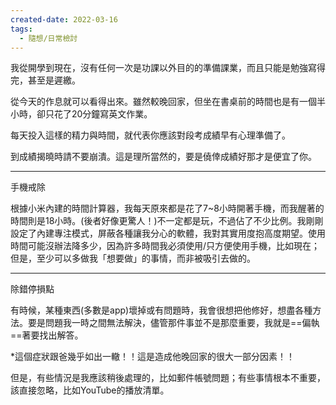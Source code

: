 ```yaml
---
created-date: 2022-03-16
tags:
  - 隨想/日常檢討
---
```


我從開學到現在，沒有任何一次是功課以外目的的準備課業，而且只能是勉強寫得完，甚至是遲繳。

從今天的作息就可以看得出來。雖然較晚回家，但坐在書桌前的時間也是有一個半小時，卻只花了20分鐘寫英文作業。

每天投入這樣的精力與時間，就代表你應該對段考成績早有心理準備了。

到成績揭曉時請不要崩潰。這是理所當然的，要是僥倖成績好那才是便宜了你。

---

手機戒除

根據小米內建的時間計算器，我每天原來都是花了7~8小時開著手機，而我醒著的時間則是18小時。(後者好像更驚人！)不一定都是玩，不過佔了不少比例。我剛剛設定了內建專注模式，屏蔽各種讓我分心的軟體，我對其實用度抱高度期望。使用時間可能沒辦法降多少，因為許多時間我必須使用/只方便使用手機，比如現在；但是，至少可以多做我「想要做」的事情，而非被吸引去做的。

---

除錯停損點

有時候，某種東西(多數是app)壞掉或有問題時，我會很想把他修好，想盡各種方法。要是問題我一時之間無法解決，儘管那件事並不是那麼重要，我就是==偏執==著要找出解答。

*這個症狀跟爸幾乎如出一轍！！這是造成他晚回家的很大一部分因素！！

但是，有些情況是我應該稍後處理的，比如郵件帳號問題；有些事情根本不重要，該直接忽略，比如YouTube的播放清單。